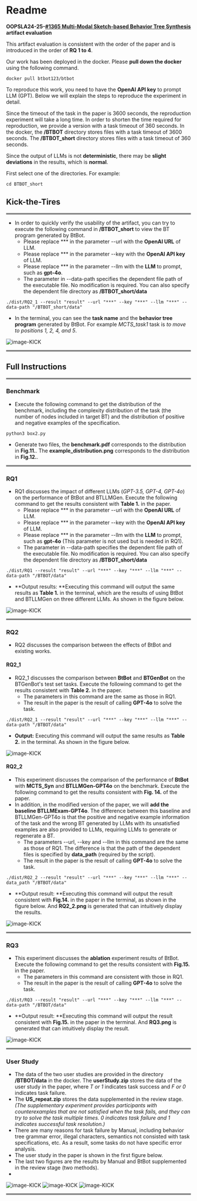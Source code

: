 # Readme

**OOPSLA24-25-[#1365 Multi-Modal Sketch-based Behavior Tree Synthesis](https://oopsla2425.hotcrp.com/paper/1365) artifact evaluation**

This artifact evaluation is consistent with the order of the paper and is introduced in the order of **RQ 1 to 4**.

Our work has been deployed in the docker. Please **pull down the docker** using the following command.

```
docker pull btbot123/btbot
```

To reproduce this work, you need to have the **OpenAI API key** to prompt LLM (GPT). Below we will explain the steps to reproduce the experiment in detail.

Since the timeout of the task in the paper is 3600 seconds, the reproduction experiment will take a long time. In order to shorten the time required for reproduction, we provide a version with a task timeout of 360 seconds. In the docker, the **/BTBOT** directory stores files with a task timeout of 3600 seconds. The **/BTBOT_short** directory stores files with a task timeout of 360 seconds.

Since the output of LLMs is not **deterministic**, there may be **slight deviations** in the results, which is **normal**.

First select one of the directories. For example:

```
cd BTBOT_short
```



## Kick-the-Tires

<hr style="height:4px;border-width:0;color:gray;background-color:gray">

- In order to quickly verify the usability of the artifact, you can try to execute the following command in **/BTBOT_short** to view the BT program generated by BtBot.
  - Please replace \*\*\* in the parameter --url with the **OpenAI URL** of LLM.
  - Please replace \*\*\* in the parameter --key with the **OpenAI API key** of LLM.
  - Please replace \*\*\* in the parameter --llm with the **LLM** to prompt, such as **gpt-4o**.
  - The parameter in --data-path specifies the dependent file path of the executable file. No modification is required. You can also specify the dependent file directory as **/BTBOT_short/data**

```
./dist/RQ2_1 --result "result" --url "***" --key "***" --llm "***" --data-path "/BTBOT_short/data"
```

- In the terminal, you can see the **task name** and the **behavior tree program** generated by BtBot. For example *MCTS_task1* task is *to move to positions 1, 2, 4, and 5*.

![image-KICK](https://github.com/BTBOT-src/BTBOT/blob/main/KICK.png)

<hr style="height:4px;border-width:0;color:gray;background-color:gray">





## Full Instructions

<hr style="height:4px;border-width:0;color:gray;background-color:gray">

### Benchmark

- Execute the following command to get the distribution of the benchmark, including the complexity distribution of the task (the number of nodes included in target BT) and the distribution of positive and negative examples of the specification.

```
python3 box2.py
```

- Generate two files, the **benchmark.pdf**  corresponds to the distribution in **Fig.11.**. The **example_distribution.png** corresponds to the distribution in **Fig.12.**.

<hr style="height:4px;border-width:0;color:gray;background-color:gray">





### RQ1

- RQ1 discusses the impact of different LLMs (*GPT-3.5, GPT-4, GPT-4o*) on the performance of BtBot and BTLLMGen. Execute the following command to get the results consistent with **Table 1.** in the paper.
  - Please replace \*\*\* in the parameter --url with the **OpenAI URL** of LLM.
  - Please replace \*\*\* in the parameter --key with the **OpenAI API key** of LLM.
  - Please replace \*\*\* in the parameter --llm with the **LLM** to prompt, such as **gpt-4o** (This parameter is not used but is needed in RQ1).
  - The parameter in --data-path specifies the dependent file path of the executable file. No modification is required. You can also specify the dependent file directory as **/BTBOT_short/data**

```
./dist/RQ1 --result "result" --url "***" --key "***" --llm "***" --data-path "/BTBOT/data"
```

- **Output results: **Executing this command will output the same results as **Table 1.** in the terminal, which are the results of using BtBot and BTLLMGen on three different LLMs. As shown in the figure below.

![image-KICK](https://github.com/BTBOT-src/BTBOT/blob/main/RQ1.png)


<hr style="height:4px;border-width:0;color:gray;background-color:gray">




### RQ2

- RQ2 discusses the comparison between the effects of BtBot and existing works.



#### RQ2_1

- RQ2_1 discusses the comparison between **BtBot** and **BTGenBot** on the BTGenBot's test set tasks. Execute the following command to get the results consistent with **Table 2.** in the paper.
  - The parameters in this command are the same as those in RQ1.
  -  The result in the paper is the result of calling **GPT-4o** to solve the task.

```
./dist/RQ2_1 --result "result" --url "***" --key "***" --llm "***" --data-path "/BTBOT/data"
```

- **Output:** Executing this command will output the same results as **Table 2.** in the terminal. As shown in the figure below.

![image-KICK](https://github.com/BTBOT-src/BTBOT/blob/main/RQ2_1.png)




#### RQ2_2

- This experiment discusses the comparison of the performance of **BtBot** with **MCTS_Syn** and **BTLLMGen-GPT4o** on the benchmark. Execute the following command to get the results consistent with **Fig. 14.** of the paper. 
- In addition, in the modified version of the paper, we will **add the baseline BTLLMExam-GPT4o**. The difference between this baseline and BTLLMGen-GPT4o is that the positive and negative example information of the task and the wrong BT generated by LLMs with its unsatisfied examples are also provided to LLMs, requiring LLMs to generate or regenerate a BT.
  - The parameters --url, --key and --llm in this command are the same as those of RQ1. The difference is that the path of the dependent files is specified by **data_path** (required by the script).
  - The result in the paper is the result of calling **GPT-4o** to solve the task.

```
./dist/RQ2_2 --result "result" --url "***" --key "***" --llm "***" --data_path "/BTBOT/data"
```

- **Output result: **Executing this command will output the result consistent with **Fig.14.** in the paper in the terminal, as shown in the figure below. And **RQ2_2.png** is  generated that can intuitively display the results.

![image-KICK](https://github.com/BTBOT-src/BTBOT/blob/main/RQ2_2.png)


<hr style="height:4px;border-width:0;color:gray;background-color:gray">







### RQ3

- This experiment discusses the **ablation** experiment results of BtBot. Execute the following command to get the results consistent with **Fig.15.** in the paper.
  - The parameters in this command are consistent with those in RQ1.
  - The result in the paper is the result of calling **GPT-4o** to solve the task.

```
./dist/RQ3 --result "result" --url "***" --key "***" --llm "***" --data-path "/BTBOT/data"
```

- **Output result: **Executing this command will output the result consistent with **Fig.15.** in the paper in the terminal. And **RQ3.png** is generated  that can intuitively display the result.

![image-KICK](https://github.com/BTBOT-src/BTBOT/blob/main/RQ3.png)

<hr style="height:4px;border-width:0;color:gray;background-color:gray">






### User Study

- The data of the two user studies are provided in the directory **/BTBOT/data** in the docker. The **userStudy.zip** stores the data of the user study in the paper, where *T or 1* indicates task success and *F or 0* indicates task failure.
- The **US_repeat.zip** stores the data supplemented in the review stage. *(The supplementary experiment provides participants with counterexamples that are not satisfied when the task fails, and they can try to solve the task multiple times. 0 indicates task failure and 1 indicates successful task resolution.)*
-  There are many reasons for task failure by Manual, including behavior tree grammar error, illegal characters, semantics not consisted with task specifications, etc. As a result, some tasks do not have specific error analysis.
  - The user study in the paper is shown in the first figure below. 
  - The last two figures are the results by Manual and BtBot supplemented in the review stage (two methods).
  - 
![image-KICK](https://github.com/BTBOT-src/BTBOT/blob/main/US1.png)
![image-KICK](https://github.com/BTBOT-src/BTBOT/blob/main/US2.png)
![image-KICK](https://github.com/BTBOT-src/BTBOT/blob/main/US3.png)


<hr style="height:4px;border-width:0;color:gray;background-color:gray">



